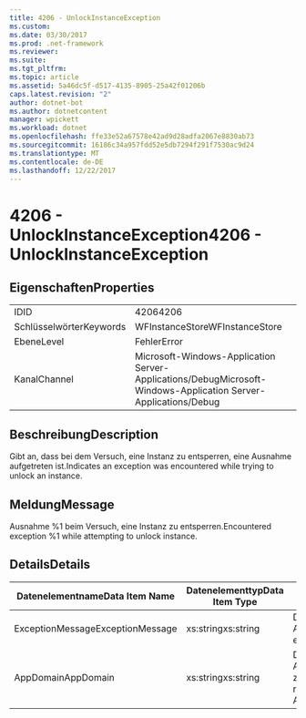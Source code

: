 ```yaml
---
title: 4206 - UnlockInstanceException
ms.custom: 
ms.date: 03/30/2017
ms.prod: .net-framework
ms.reviewer: 
ms.suite: 
ms.tgt_pltfrm: 
ms.topic: article
ms.assetid: 5a46dc5f-d517-4135-8905-25a42f01206b
caps.latest.revision: "2"
author: dotnet-bot
ms.author: dotnetcontent
manager: wpickett
ms.workload: dotnet
ms.openlocfilehash: ffe33e52a67578e42ad9d28adfa2067e8830ab73
ms.sourcegitcommit: 16186c34a957fdd52e5db7294f291f7530ac9d24
ms.translationtype: MT
ms.contentlocale: de-DE
ms.lasthandoff: 12/22/2017
---
```

# <a name="4206---unlockinstanceexception"></a><span data-ttu-id="18c0e-102">4206 - UnlockInstanceException</span><span class="sxs-lookup"><span data-stu-id="18c0e-102">4206 - UnlockInstanceException</span></span>
## <a name="properties"></a><span data-ttu-id="18c0e-103">Eigenschaften</span><span class="sxs-lookup"><span data-stu-id="18c0e-103">Properties</span></span>  
  
|||  
|-|-|  
|<span data-ttu-id="18c0e-104">ID</span><span class="sxs-lookup"><span data-stu-id="18c0e-104">ID</span></span>|<span data-ttu-id="18c0e-105">4206</span><span class="sxs-lookup"><span data-stu-id="18c0e-105">4206</span></span>|  
|<span data-ttu-id="18c0e-106">Schlüsselwörter</span><span class="sxs-lookup"><span data-stu-id="18c0e-106">Keywords</span></span>|<span data-ttu-id="18c0e-107">WFInstanceStore</span><span class="sxs-lookup"><span data-stu-id="18c0e-107">WFInstanceStore</span></span>|  
|<span data-ttu-id="18c0e-108">Ebene</span><span class="sxs-lookup"><span data-stu-id="18c0e-108">Level</span></span>|<span data-ttu-id="18c0e-109">Fehler</span><span class="sxs-lookup"><span data-stu-id="18c0e-109">Error</span></span>|  
|<span data-ttu-id="18c0e-110">Kanal</span><span class="sxs-lookup"><span data-stu-id="18c0e-110">Channel</span></span>|<span data-ttu-id="18c0e-111">Microsoft-Windows-Application Server-Applications/Debug</span><span class="sxs-lookup"><span data-stu-id="18c0e-111">Microsoft-Windows-Application Server-Applications/Debug</span></span>|  
  
## <a name="description"></a><span data-ttu-id="18c0e-112">Beschreibung</span><span class="sxs-lookup"><span data-stu-id="18c0e-112">Description</span></span>  
 <span data-ttu-id="18c0e-113">Gibt an, dass bei dem Versuch, eine Instanz zu entsperren, eine Ausnahme aufgetreten ist.</span><span class="sxs-lookup"><span data-stu-id="18c0e-113">Indicates an exception was encountered while trying to unlock an instance.</span></span>  
  
## <a name="message"></a><span data-ttu-id="18c0e-114">Meldung</span><span class="sxs-lookup"><span data-stu-id="18c0e-114">Message</span></span>  
 <span data-ttu-id="18c0e-115">Ausnahme %1 beim Versuch, eine Instanz zu entsperren.</span><span class="sxs-lookup"><span data-stu-id="18c0e-115">Encountered exception %1 while attempting to unlock instance.</span></span>  
  
## <a name="details"></a><span data-ttu-id="18c0e-116">Details</span><span class="sxs-lookup"><span data-stu-id="18c0e-116">Details</span></span>  
  
|<span data-ttu-id="18c0e-117">Datenelementname</span><span class="sxs-lookup"><span data-stu-id="18c0e-117">Data Item Name</span></span>|<span data-ttu-id="18c0e-118">Datenelementtyp</span><span class="sxs-lookup"><span data-stu-id="18c0e-118">Data Item Type</span></span>|<span data-ttu-id="18c0e-119">Beschreibung</span><span class="sxs-lookup"><span data-stu-id="18c0e-119">Description</span></span>|  
|--------------------|--------------------|-----------------|  
|<span data-ttu-id="18c0e-120">ExceptionMessage</span><span class="sxs-lookup"><span data-stu-id="18c0e-120">ExceptionMessage</span></span>|<span data-ttu-id="18c0e-121">xs:string</span><span class="sxs-lookup"><span data-stu-id="18c0e-121">xs:string</span></span>|<span data-ttu-id="18c0e-122">Die Nachricht aus der SQL-Ausnahme.</span><span class="sxs-lookup"><span data-stu-id="18c0e-122">The message from the SQL exception.</span></span>|  
|<span data-ttu-id="18c0e-123">AppDomain</span><span class="sxs-lookup"><span data-stu-id="18c0e-123">AppDomain</span></span>|<span data-ttu-id="18c0e-124">xs:string</span><span class="sxs-lookup"><span data-stu-id="18c0e-124">xs:string</span></span>|<span data-ttu-id="18c0e-125">Die von AppDomain.CurrentDomain.FriendlyName zurückgegebene Zeichenfolge.</span><span class="sxs-lookup"><span data-stu-id="18c0e-125">The string returned by AppDomain.CurrentDomain.FriendlyName.</span></span>|
